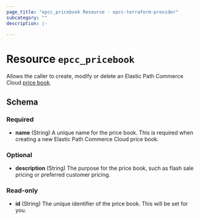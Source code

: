 ```yaml
---
page_title: "epcc_pricebook Resource - epcc-terraform-provider"
subcategory: ""
description: |-
  
---
```


# Resource `epcc_pricebook`

Allows the caller to create, modify or delete an Elastic Path Commerce Cloud [price book](https://documentation.elasticpath.com/commerce-cloud/docs/concepts/price-books.html).

## Schema

### Required

- **name** (String) A unique name for the price book. This is required when creating a new Elastic Path Commerce Cloud price book.

### Optional

- **description** (String) The purpose for the price book, such as flash sale pricing or preferred customer pricing.

### Read-only

- **id** (String) The unique identifier of the price book. This will be set for you.

